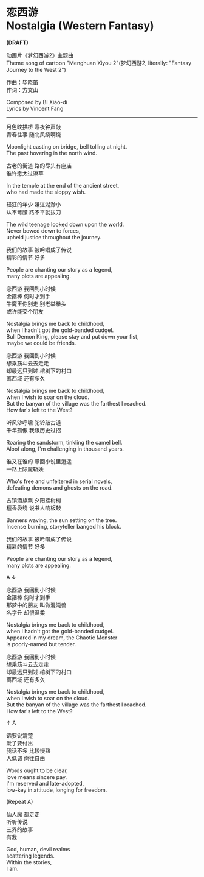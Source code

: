# 恋西游<br />Nostalgia (Western Fantasy)

**(DRAFT)**

动画片《梦幻西游2》主题曲  
Theme song of cartoon "Menghuan Xiyou 2"(梦幻西游2, literally: "Fantasy Journey to the West 2")

作曲：毕晓笛  
作词：方文山

Composed by BI Xiao-di  
Lyrics by Vincent Fang

---

月色映拱桥 寒夜钟声敲  
青春往事 随北风绕啊绕

Moonlight casting on bridge, bell tolling at night.  
The past hovering in the north wind.

古老的街道 路的尽头有座庙  
谁许愿太过潦草

In the temple at the end of the ancient street,  
who had made the sloppy wish.

轻狂的年少 嫌江湖渺小  
从不弯腰 路不平就拔刀

The wild teenage looked down upon the world.  
Never bowed down to forces,  
upheld justice throughout the journey.

我们的故事 被吟唱成了传说  
精彩的情节 好多

People are chanting our story as a legend,  
many plots are appealing.

恋西游 我回到小时候  
金箍棒 何时才到手  
牛魔王你别走 别老举拳头  
或许能交个朋友

Nostalgia brings me back to childhood,  
when I hadn't got the gold-banded cudgel.  
Bull Demon King, please stay and put down your fist,  
maybe we could be friends.

恋西游 我回到小时候  
想乘筋斗云去走走  
却最远只到过 榕树下的村口  
离西域 还有多久

Nostalgia brings me back to childhood,  
when I wish to soar on the cloud.  
But the banyan of the village was the farthest I reached.  
How far's left to the West?

听风沙呼啸 驼铃敲古道  
千年孤傲 我跟历史过招

Roaring the sandstorm, tinkling the camel bell.  
Aloof along, I'm challenging in thousand years.

谁又在谁的 章回小说里逍遥  
一路上除魔斩妖

Who's free and unfeltered in serial novels,  
defeating demons and ghosts on the road.

古镇酒旗飘 夕阳挂树梢  
檀香袅绕 说书人响板敲

Banners waving, the sun setting on the tree.  
Incense burning, storyteller banged his block.

我们的故事 被吟唱成了传说  
精彩的情节 好多

People are chanting our story as a legend,  
many plots are appealing.

A ↓

恋西游 我回到小时候  
金箍棒 何时才到手  
那梦中的朋友 叫做混沌兽  
名字丑 却很温柔

Nostalgia brings me back to childhood,  
when I hadn't got the gold-banded cudgel.  
Appeared in my dream, the Chaotic Monster  
is poorly-named but tender.

恋西游 我回到小时候  
想乘筋斗云去走走  
却最远只到过 榕树下的村口  
离西域 还有多久

Nostalgia brings me back to childhood,  
when I wish to soar on the cloud.  
But the banyan of the village was the farthest I reached.  
How far's left to the West?

↑ A

话要说清楚  
爱了要付出  
我话不多 比较慢熟  
人低调 向往自由

Words ought to be clear,  
love means sincere pay.  
I'm reserved and late-adopted,  
low-key in attitude, longing for freedom.

(Repeat A)

仙人魔 都走走  
听听传说  
三界的故事  
有我

God, human, devil realms  
scattering legends.  
Within the stories,  
I am.
